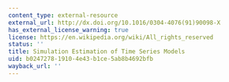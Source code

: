 ```yaml
---
content_type: external-resource
external_url: http://dx.doi.org/10.1016/0304-4076(91)90098-X
has_external_license_warning: true
license: https://en.wikipedia.org/wiki/All_rights_reserved
status: ''
title: Simulation Estimation of Time Series Models
uid: b0247278-1910-4e43-b1ce-5ab8b4692bfb
wayback_url: ''
---
```

